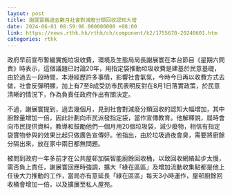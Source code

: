 ```yaml
---
layout: post
title: 謝展寰稱過去數月社會對減廢分類回收認知大增
date: 2024-06-01 08:59:06.000000000 +08:00
link: https://news.rthk.hk/rthk/ch/component/k2/1755670-20240601.htm
categories: rthk
---
```


政府早前宣布暫緩實施垃圾收費，環境及生態局局長謝展寰在本台節目《星期六問責》時表示，這個議題已討論20年，用指定袋推動垃圾收費是建基於民意基礎，由於過去一段時間，本港經歷許多事情，影響社會氣氛，今時今日再以收費方式去做，社會反彈明顯，加上有7至8成受訪市民表明反對在8月1日落實政策，於民意清晰的情況下，作為負責任政府作出有關決定。

不過，謝展寰提到，過去幾個月，見到社會對減廢分類回收的認知大幅增加，其中廚餘量增加一倍，因此計劃向市民派發指定袋，當作宣傳教育。他解釋說，屆時會向市民提供資料，教導和鼓勵他們一個月用20個垃圾袋，減少廢物，相信有指定袋實物參與的效果比起只做廣告宣傳好。他指出，由於垃圾過夜會臭，需要將廚餘分隔出來，放在家中兩日都無問題。

被問到政府一年多前才在公共屋邨加裝智能廚餘回收桶，以致回收網絡起步太慢，需否負上責任，謝展寰回應時強調，擴大「綠在區區」及增加流動收集點都是他上任後大力推動的工作，當局亦有意延長「綠在區區」每天3小時運作，屋邨廚餘回收桶會增加一倍，以及擴展至私人屋苑。
